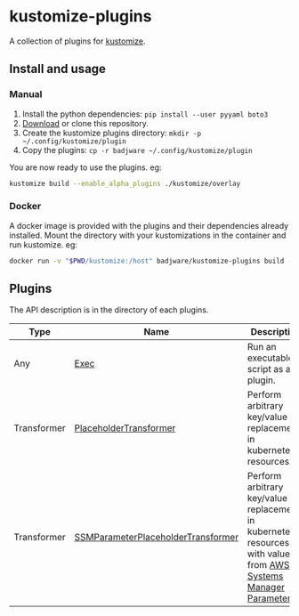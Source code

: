 # kustomize-plugins

A collection of plugins for [kustomize](https://github.com/kubernetes-sigs/kustomize).

## Install and usage

### Manual

1. Install the python dependencies: `pip install --user pyyaml boto3`
2. [Download](https://github.com/badjware/kustomize-plugins/archive/master.zip) or clone this repository.
3. Create the kustomize plugins directory: `mkdir -p ~/.config/kustomize/plugin`
4. Copy the plugins: `cp -r badjware ~/.config/kustomize/plugin`

You are now ready to use the plugins. eg:
``` bash
kustomize build --enable_alpha_plugins ./kustomize/overlay
```

### Docker

A docker image is provided with the plugins and their dependencies already installed. Mount the directory with your kustomizations in the container and run kustomize. eg:
``` bash
docker run -v "$PWD/kustomize:/host" badjware/kustomize-plugins build --enable_alpha_plugins /host/overlays
```

## Plugins

The API description is in the directory of each plugins.

| Type | Name | Description |
| --- | --- | --- |
| Any | [Exec](./badjware/v1/exec/README.md) | Run an executable script as a plugin. |
| Transformer | [PlaceholderTransformer](./badjware/v1/placeholdertransformer/README.md) | Perform arbitrary key/value replacements in kubernetes resources. |
| Transformer | [SSMParameterPlaceholderTransformer](./badjware/v1/ssmparameterplaceholdertransformer/README.md) | Perform arbitrary key/value replacements in kubernetes resources with values from [AWS Systems Manager Parameters](https://docs.aws.amazon.com/systems-manager/latest/userguide/systems-manager-parameter-store.html). |